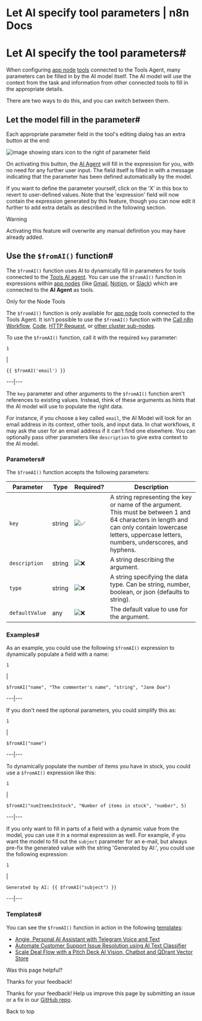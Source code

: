 # Let AI specify tool parameters | n8n Docs

[ ](https://github.com/n8n-io/n8n-docs/edit/main/docs/advanced-ai/examples/using-the-fromai-function.md "Edit this page")

# Let AI specify the tool parameters#

When configuring [app node](../../../integrations/builtin/app-nodes/) [tools](../../../glossary/#ai-tool) connected to the Tools Agent, many parameters can be filled in by the AI model itself. The AI model will use the context from the task and information from other connected tools to fill in the appropriate details.

There are two ways to do this, and you can switch between them.

## Let the model fill in the parameter#

Each appropriate parameter field in the tool's editing dialog has an extra button at the end:

![image showing stars icon to the right of parameter field](../../../_images/advanced-ai/ai-stars.png)

On activating this button, the [AI Agent](../../../glossary/#ai-agent) will fill in the expression for you, with no need for any further user input. The field itself is filled in with a message indicating that the parameter has been defined automatically by the model.

If you want to define the parameter yourself, click on the 'X' in this box to revert to user-defined values. Note that the 'expression' field will now contain the expression generated by this feature, though you can now edit it further to add extra details as described in the following section.

Warning

Activating this feature will overwrite any manual definition you may have already added.

## Use the `$fromAI()` function#

The `$fromAI()` function uses AI to dynamically fill in parameters for tools connected to the [Tools AI agent](../../../integrations/builtin/cluster-nodes/root-nodes/n8n-nodes-langchain.agent/tools-agent/). You can use the `$fromAI()` function in expressions within [app nodes](../../../integrations/builtin/app-nodes/) (like [Gmail](../../../integrations/builtin/app-nodes/n8n-nodes-base.gmail/), [Notion](../../../integrations/builtin/app-nodes/n8n-nodes-base.notion/), or [Slack](../../../integrations/builtin/app-nodes/n8n-nodes-base.slack/)) which are connected to the **AI Agent** as tools.

Only for the Node Tools

The `$fromAI()` function is only available for [app node](../../../integrations/builtin/app-nodes/) tools connected to the Tools Agent. It isn't possible to use the `$fromAI()` function with the [Call n8n Workflow](../../../integrations/builtin/cluster-nodes/sub-nodes/n8n-nodes-langchain.toolworkflow/), [Code](../../../integrations/builtin/cluster-nodes/sub-nodes/n8n-nodes-langchain.toolcode/), [HTTP Request](../../../integrations/builtin/cluster-nodes/sub-nodes/n8n-nodes-langchain.toolhttprequest/), or [other cluster sub-nodes](../../../integrations/builtin/cluster-nodes/sub-nodes/).

To use the `$fromAI()` function, call it with the required `key` parameter:
    
    
    1

| 
    
    
    {{ $fromAI('email') }}
      
  
---|---  
  
The `key` parameter and other arguments to the `$fromAI()` function aren't references to existing values. Instead, think of these arguments as hints that the AI model will use to populate the right data.

For instance, if you choose a key called `email`, the AI Model will look for an email address in its context, other tools, and input data. In chat workflows, it may ask the user for an email address if it can't find one elsewhere. You can optionally pass other parameters like `description` to give extra context to the AI model.

### Parameters#

The `$fromAI()` function accepts the following parameters:

Parameter | Type | Required? | Description  
---|---|---|---  
`key` | string | ![✅](https://cdn.jsdelivr.net/gh/jdecked/twemoji@15.1.0/assets/svg/2705.svg) | A string representing the key or name of the argument. This must be between 1 and 64 characters in length and can only contain lowercase letters, uppercase letters, numbers, underscores, and hyphens.  
`description` | string | ![❌](https://cdn.jsdelivr.net/gh/jdecked/twemoji@15.1.0/assets/svg/274c.svg) | A string describing the argument.  
`type` | string | ![❌](https://cdn.jsdelivr.net/gh/jdecked/twemoji@15.1.0/assets/svg/274c.svg) | A string specifying the data type. Can be string, number, boolean, or json (defaults to string).  
`defaultValue` | any | ![❌](https://cdn.jsdelivr.net/gh/jdecked/twemoji@15.1.0/assets/svg/274c.svg) | The default value to use for the argument.  
  
### Examples#

As an example, you could use the following `$fromAI()` expression to dynamically populate a field with a name:
    
    
    1

| 
    
    
    $fromAI("name", "The commenter's name", "string", "Jane Doe")
      
  
---|---  
  
If you don't need the optional parameters, you could simplify this as:
    
    
    1

| 
    
    
    $fromAI("name")
      
  
---|---  
  
To dynamically populate the number of items you have in stock, you could use a `$fromAI()` expression like this:
    
    
    1

| 
    
    
    $fromAI("numItemsInStock", "Number of items in stock", "number", 5)
      
  
---|---  
  
If you only want to fill in parts of a field with a dynamic value from the model, you can use it in a normal expression as well. For example, if you want the model to fill out the `subject` parameter for an e-mail, but always pre-fix the generated value with the string 'Generated by AI:', you could use the following expression:
    
    
    1

| 
    
    
    Generated by AI: {{ $fromAI("subject") }}
      
  
---|---  
  
### Templates#

You can see the `$fromAI()` function in action in the following [templates](../../../glossary/#template-n8n):

  * [Angie, Personal AI Assistant with Telegram Voice and Text](https://n8n.io/workflows/2462-angie-personal-ai-assistant-with-telegram-voice-and-text/)
  * [Automate Customer Support Issue Resolution using AI Text Classifier](https://n8n.io/workflows/2468-automate-customer-support-issue-resolution-using-ai-text-classifier/)
  * [Scale Deal Flow with a Pitch Deck AI Vision, Chatbot and QDrant Vector Store](https://n8n.io/workflows/2464-scale-deal-flow-with-a-pitch-deck-ai-vision-chatbot-and-qdrant-vector-store/)

Was this page helpful? 

Thanks for your feedback! 

Thanks for your feedback! Help us improve this page by submitting an issue or a fix in our [GitHub repo](https://github.com/n8n-io/n8n-docs). 

Back to top